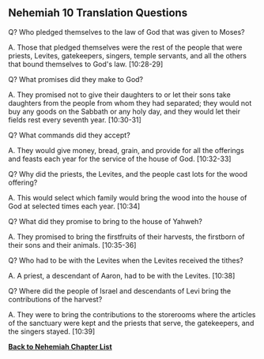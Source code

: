 ## Nehemiah 10 Translation Questions ##

Q? Who pledged themselves to the law of God that was given to Moses?

A. Those that pledged themselves were the rest of the people that were priests, Levites, gatekeepers, singers, temple servants, and all the others that bound themselves to God's law. [10:28-29]

Q? What promises did they make to God?

A. They promised not to give their daughters to or let their sons take daughters from the people from whom they had separated; they would not buy any goods on the Sabbath or any holy day, and they would let their fields rest every seventh year. [10:30-31]

Q? What commands did they accept?

A. They would give money, bread, grain, and provide for all the offerings and feasts each year for the service of the house of God. [10:32-33]

Q? Why did the priests, the Levites, and the people cast lots for the wood offering?

A. This would select which family would bring the wood into the house of God at selected times each year. [10:34]

Q? What did they promise to bring to the house of Yahweh?

A. They promised to bring the firstfruits of their harvests, the firstborn of their sons and their animals. [10:35-36]

Q? Who had to be with the Levites when the Levites received the tithes?

A. A priest, a descendant of Aaron, had to be with the Levites. [10:38]

Q? Where did the people of Israel and descendants of Levi bring the contributions of the harvest?

A. They were to bring the contributions to the storerooms where the articles of the sanctuary were kept and the priests that serve, the gatekeepers, and the singers stayed. [10:39]

__[Back to Nehemiah Chapter List](./)__

